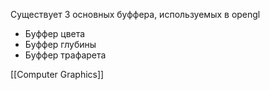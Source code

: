 Существует 3 основных буффера, используемых в opengl
- Буффер цвета
- Буффер глубины
- Буффер трафарета

[[Computer Graphics]]
